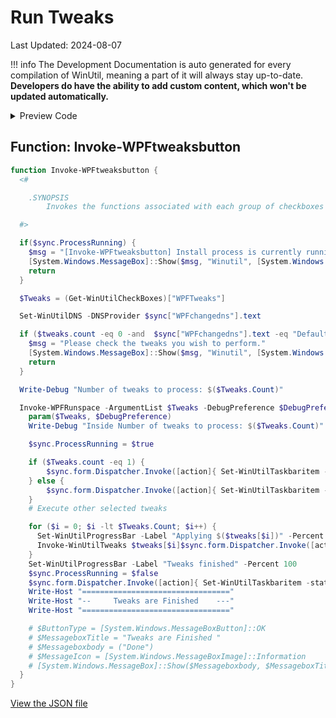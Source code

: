 # Run Tweaks

Last Updated: 2024-08-07


!!! info
     The Development Documentation is auto generated for every compilation of WinUtil, meaning a part of it will always stay up-to-date. **Developers do have the ability to add custom content, which won't be updated automatically.**


<!-- BEGIN CUSTOM CONTENT -->

<!-- END CUSTOM CONTENT -->

<details>
<summary>Preview Code</summary>

```json
{
  "Content": "Run Tweaks",
  "category": "z__Advanced Tweaks - CAUTION",
  "panel": "1",
  "Order": "a041_",
  "Type": "Button",
  "link": "https://christitustech.github.io/winutil/dev/tweaks/z--Advanced-Tweaks---CAUTION/button"
}
```

</details>

## Function: Invoke-WPFtweaksbutton

```powershell
function Invoke-WPFtweaksbutton {
  <#

    .SYNOPSIS
        Invokes the functions associated with each group of checkboxes

  #>

  if($sync.ProcessRunning) {
    $msg = "[Invoke-WPFtweaksbutton] Install process is currently running."
    [System.Windows.MessageBox]::Show($msg, "Winutil", [System.Windows.MessageBoxButton]::OK, [System.Windows.MessageBoxImage]::Warning)
    return
  }

  $Tweaks = (Get-WinUtilCheckBoxes)["WPFTweaks"]

  Set-WinUtilDNS -DNSProvider $sync["WPFchangedns"].text

  if ($tweaks.count -eq 0 -and  $sync["WPFchangedns"].text -eq "Default") {
    $msg = "Please check the tweaks you wish to perform."
    [System.Windows.MessageBox]::Show($msg, "Winutil", [System.Windows.MessageBoxButton]::OK, [System.Windows.MessageBoxImage]::Warning)
    return
  }

  Write-Debug "Number of tweaks to process: $($Tweaks.Count)"

  Invoke-WPFRunspace -ArgumentList $Tweaks -DebugPreference $DebugPreference -ScriptBlock {
    param($Tweaks, $DebugPreference)
    Write-Debug "Inside Number of tweaks to process: $($Tweaks.Count)"

    $sync.ProcessRunning = $true

    if ($Tweaks.count -eq 1) {
        $sync.form.Dispatcher.Invoke([action]{ Set-WinUtilTaskbaritem -state "Indeterminate" -value 0.01 -overlay "logo" })
    } else {
        $sync.form.Dispatcher.Invoke([action]{ Set-WinUtilTaskbaritem -state "Normal" -value 0.01 -overlay "logo" })
    }
    # Execute other selected tweaks

    for ($i = 0; $i -lt $Tweaks.Count; $i++) {
      Set-WinUtilProgressBar -Label "Applying $($tweaks[$i])" -Percent ($i / $Tweaks.Count * 100)
      Invoke-WinUtilTweaks $tweaks[$i]$sync.form.Dispatcher.Invoke([action]{ Set-WinUtilTaskbaritem -value ($i/$Tweaks.Count) })
    }
    Set-WinUtilProgressBar -Label "Tweaks finished" -Percent 100
    $sync.ProcessRunning = $false
    $sync.form.Dispatcher.Invoke([action]{ Set-WinUtilTaskbaritem -state "None" -overlay "checkmark" })
    Write-Host "================================="
    Write-Host "--     Tweaks are Finished    ---"
    Write-Host "================================="

    # $ButtonType = [System.Windows.MessageBoxButton]::OK
    # $MessageboxTitle = "Tweaks are Finished "
    # $Messageboxbody = ("Done")
    # $MessageIcon = [System.Windows.MessageBoxImage]::Information
    # [System.Windows.MessageBox]::Show($Messageboxbody, $MessageboxTitle, $ButtonType, $MessageIcon)
  }
}

```


<!-- BEGIN SECOND CUSTOM CONTENT -->

<!-- END SECOND CUSTOM CONTENT -->


[View the JSON file](https://github.com/ChrisTitusTech/winutil/tree/main/config/tweaks.json)

